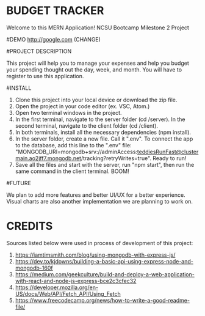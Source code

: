 # BUDGET TRACKER

Welcome to this MERN Application!
NCSU Bootcamp Milestone 2 Project

#DEMO
http://google.com (CHANGE)

#PROJECT DESCRIPTION

This project will help you to manage your expenses and help you budget your spending thought out the day, week, and month. You will have to register to use this application.

#INSTALL
1. Clone this project into your local device or download the zip file.
2. Open the project in your code editor (ex. VSC, Atom.)
3. Open two terminal windows in the project.
4. In the first terminal, navigate to the server folder (cd /server). In the second terminal, navigate to the client folder (cd /client).
5. In both terminals, install all the necessary dependencies (npm install).
6. In the server folder, create a new file. Call it ".env". To connect the app to the database, add this line to the ".env" file: "MONGODB_URI=mongodb+srv://adminAccess:teddiesRunFast@clustermain.ao2jff7.mongodb.net/tracking?retryWrites=true".
Ready to run!
7. Save all the files and start with the server, run "npm start", then run the same command in the client terminal. BOOM!

#FUTURE

We plan to add more features and better UI/UX for a better experience. Visual charts are also another implementation we are planning to work on.

# CREDITS
Sources listed below were used in process of development of this project:
1. https://iamtimsmith.com/blog/using-mongodb-with-express-js/
2. https://dev.to/kjdowns/building-a-basic-api-using-express-node-and-mongodb-160f
3. https://medium.com/geekculture/build-and-deploy-a-web-application-with-react-and-node-js-express-bce2c3cfec32
4. https://developer.mozilla.org/en-US/docs/Web/API/Fetch_API/Using_Fetch
5. https://www.freecodecamp.org/news/how-to-write-a-good-readme-file/
